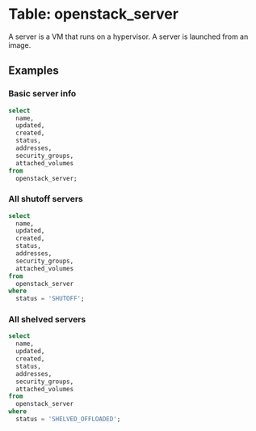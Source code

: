 # Table: openstack_server

A server is a VM that runs on a hypervisor. A server is launched from an image.

## Examples

### Basic server info

```sql
select
  name,
  updated,
  created,
  status,
  addresses,
  security_groups,
  attached_volumes
from
  openstack_server;
```

### All shutoff servers

```sql
select
  name,
  updated,
  created,
  status,
  addresses,
  security_groups,
  attached_volumes
from
  openstack_server
where
  status = 'SHUTOFF';
```

### All shelved servers

```sql
select
  name,
  updated,
  created,
  status,
  addresses,
  security_groups,
  attached_volumes
from
  openstack_server
where
  status = 'SHELVED_OFFLOADED';
```